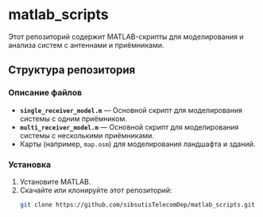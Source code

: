 # matlab_scripts
Этот репозиторий содержит MATLAB-скрипты для моделирования и анализа систем с антеннами и приёмниками.

## Структура репозитория

### Описание файлов

- **`single_receiver_model.m`** — Основной скрипт для моделирования системы с одним приёмником.
- **`multi_receiver_model.m`** — Основной скрипт для моделирования системы с несколькими приёмниками.
- Карты (например, `map.osm`) для моделирования ландшафта и зданий.

### Установка

1. Установите MATLAB.
2. Скачайте или клонируйте этот репозиторий:
   ```bash
   git clone https://github.com/sibsutisTelecomDep/matlab_scripts.git
